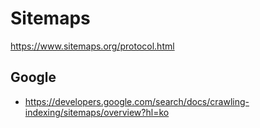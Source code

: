 # Sitemaps

<https://www.sitemaps.org/protocol.html>

## Google

- <https://developers.google.com/search/docs/crawling-indexing/sitemaps/overview?hl=ko>
